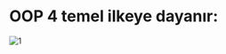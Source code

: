 # OOP 4 temel ilkeye dayanır:
![1](https://user-images.githubusercontent.com/89224500/154814801-32851667-1fb5-4480-a120-8d7fc66d1f5b.png)

